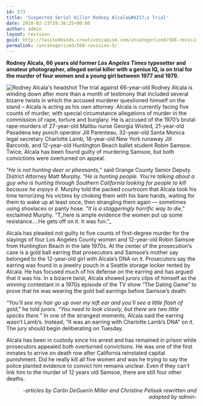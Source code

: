 ```yaml
---
id: 573
title: 'Suspected Serial Killer Rodney Alcala&#8217;s Trial'
date: 2010-02-23T19:38:25+00:00
author: admin
layout: revision
guid: http://twistedminds.creativescapism.com/uncategorized/568-revision-5/
permalink: /uncategorized/568-revision-5/
---
```

<p class="dropcap-first">
  <strong>Rodney Alcala, 66 years old former <em>Los Angeles Times</em> typesetter and amateur photographer, alleged serial killer with a genius IQ, is on trial for the murder of four women and a young girl between 1977 and 1979. </strong>
</p>

<img class="left" title="Rodney Alcala on trial for the murder of five women" src="img/post/RodneyAlcala.jpg" alt="Rodney Alcala's headshot" /> The trial against 66-year-old Rodney Alcala is winding down after more than a month of testimony that included several bizarre twists in which the accused murderer questioned himself on the stand &#8211; Alcala is acting as his own attorney. Alcala is currently facing five counts of murder, with special circumstance allegations of murder in the commission of rape, torture and burglary. He is accused of the 1970&#8217;s brutal rape-murders of 27-year-old Malibu nurse Georgia Wixted, 21-year-old Pasadena key punch operator Jill Parenteau, 32-year-old Santa Monica legal secretary Charlotte Lamb, 18-year-old New York runaway Jill Barcomb, and 12-year-old Huntington Beach ballet student Robin Samsoe. Twice, Alcala has been found guilty of murdering Samsoe, but both convictions were overturned on appeal.

&#8220;_He is not hunting deer or pheasants,_&#8221; said Orange County Senior Deputy District Attorney Matt Murphy. &#8220;_He is hunting people. You&#8217;re talking about a guy who is hunting through Southern California looking for people to kill because he enjoys it._ Murphy told the packed courtroom that Alcala took his time terrorizing his victims by choking them with his bare hands, waiting for them to wake up at least once, then strangling them again &#8212; sometimes using shoelaces or panty hose. _&#8220;It is a staggeringly horrific way to die_,&#8221; exclaimed Murphy. &#8220;T_here is ample evidence the women put up some resistance&#8230;.He gets off on it. It was fun.&#8221;_

Alcala has pleaded not guilty to five counts of first-degree murder for the slayings of four Los Angeles County women and 12-year-old Robin Samsoe from Huntington Beach in the late 1970s. At the center of the prosecution&#8217;s case is a gold ball earring that prosecutors and Samsoe&#8217;s mother say belonged to the 12-year-old girl with Alcala&#8217;s DNA on it. Prosecutors say the earring was found in a jewelry pouch in a Seattle storage locker rented by Alcala. He has focused much of his defense on the earring and has argued that it was his. In a bizarre twist, Alcala showed jurors clips of himself as the winning contestant in a 1970s episode of the TV show &#8220;The Dating Game&#8221; to prove that he was wearing the gold ball earrings before Samsoe&#8217;s death:

<!--[if !IE]> -->

  
  
<!-- <![endif]-->

_&#8220;You&#8217;ll see my hair go up over my left ear and you&#8217;ll see a little flash of gold_,&#8221; he told jurors. _&#8220;You need to look closely, but there are two little specks there.&#8221;_ In one of the strangest moments, Alcala said the earring wasn&#8217;t Lamb&#8217;s. Instead, &#8220;It was an earring with Charlotte Lamb&#8217;s DNA&#8221; on it. The jury should begin deliberating on Tuesday.

Alcala has been in custody since his arrest and has remained in prison while prosecutors appealed both overturned convictions. He was one of the first inmates to arrive on death row after California reinstated capital punishment. Did he really kill all five women and was he trying to say the police planted evidence to convict him remains unclear. Even if they can&#8217;t link him to the murder of 12 years old Samsoe, there are still four other deaths.

<p style="text-align: right;">
  <em>-articles by Carlin DeGuerin Miller and Christine Pelisek rewritten and adapted by admin-</em>
</p>